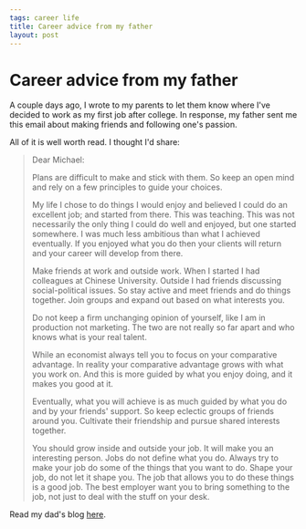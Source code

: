 ```yaml
--- 
tags: career life
title: Career advice from my father
layout: post
---
```

# Career advice from my father

A couple days ago, I wrote to my parents to let them know where I've decided
to work as my first job after college. In response, my father sent me this
email about making friends and following one's passion.

All of it is well worth read. I thought I'd share:

> Dear Michael:
>
> Plans are difficult to make and stick with them. So keep an open mind and rely on a few principles to guide your choices.
>
> My life I chose to do things I would enjoy and believed I could do an excellent job; and started from there. This was teaching. This was not necessarily the only thing I could do well and enjoyed, but one started somewhere. I was much less ambitious than what I achieved eventually. If you enjoyed what you do then your clients will return and your career will develop from there.
>
> Make friends at work and outside work. When I started I had colleagues at Chinese University. Outside I had friends discussing social-political issues. So stay active and meet friends and do things together. Join groups and expand out based on what interests you.
>
> Do not keep a firm unchanging opinion of yourself, like I am in production not marketing. The two are not really so far apart and who knows what is your real talent.
>
> While an economist always tell you to focus on your comparative advantage. In reality your comparative advantage grows with what you work on. And this is more guided by what you enjoy doing, and it makes you good at it.
>
> Eventually, what you will achieve is as much guided by what you do and by your friends' support. So keep eclectic groups of friends around you. Cultivate their friendship and pursue shared interests together.
>
> You should grow inside and outside your job. It will make you an interesting person. Jobs do not define what you do. Always try to make your job do some of the things that you want to do. Shape your job, do not let it shape you. The job that allows you to do these things is a good job. The best employer want you to bring something to the job, not just to deal with the stuff on your desk.

Read my dad's blog [here](http://www.wangyujian.com/?lang=en).

